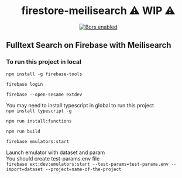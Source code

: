 <h1 align="center">firestore-meilisearch ⚠ WIP ⚠️</h1>

<p align="center">
  <a href="https://app.bors.tech/repositories/35984"><img src="https://bors.tech/images/badge_small.svg" alt="Bors enabled"></a>
</p>

## Fulltext Search on Firebase with Meilisearch

### To run this project in local

`npm install -g firebase-tools`

`firebase login`

`firebase --open-sesame extdev`

You may need to install typescript in global to run this project<br>
`npm install typescript -g`

`npm run install:functions`

`npm run build`

`firebase emulators:start`

Launch emulator with dataset and param<br>
You should create test-params.env file<br>
`firebase ext:dev:emulators:start --test-params=test-params.env --import=dataset --project=name-of-the-project`

